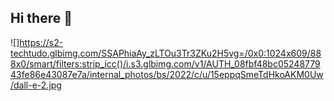 ## Hi there 👋

<!--
**Matheus221007/Matheus221007** is a ✨ _special_ ✨ repository because its `README.md` (this file) appears on your GitHub profile.

Here are some ideas to get you started:

- 🔭 I’m currently working on ...
- 🌱 I’m currently learning ...
- 👯 I’m looking to collaborate on ...
- 🤔 I’m looking for help with ...
- 💬 Ask me about ...
- 📫 How to reach me: ...
- 😄 Pronouns: ...
- ⚡ Fun fact: ...
-->
![]https://s2-techtudo.glbimg.com/SSAPhiaAy_zLTOu3Tr3ZKu2H5vg=/0x0:1024x609/888x0/smart/filters:strip_icc()/i.s3.glbimg.com/v1/AUTH_08fbf48bc0524877943fe86e43087e7a/internal_photos/bs/2022/c/u/15eppqSmeTdHkoAKM0Uw/dall-e-2.jpg
